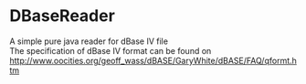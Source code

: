 # DBaseReader
A simple pure java reader for dBase IV file    
The specification of dBase IV format can be found on http://www.oocities.org/geoff_wass/dBASE/GaryWhite/dBASE/FAQ/qformt.htm
